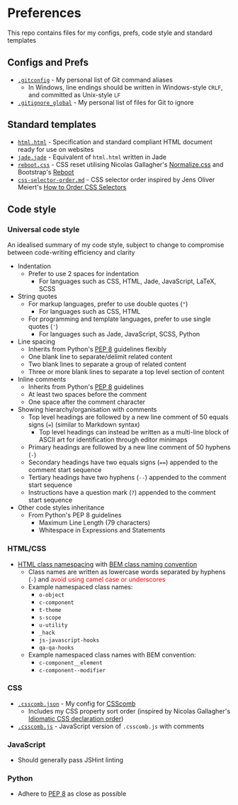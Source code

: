 Preferences
===========

This repo contains files for my configs, prefs, code style and standard templates



Configs and Prefs
-----------------

* [`.gitconfig`](.gitconfig) - My personal list of Git command aliases
  * In Windows, line endings should be written in Windows-style `CRLF`, and committed as Unix-style `LF`
* [`.gitignore_global`](.gitignore_global) - My personal list of files for Git to ignore



Standard templates
------------------
* [`html.html`](html.html) - Specification and standard compliant HTML document ready for use on websites
* [`jade.jade`](jade.jade) - Equivalent of `html.html` written in Jade
* [`reboot.css`](`reboot.css`) - CSS reset utilising Nicolas Gallagher's [Normalize.css](https://github.com/necolas/normalize.css) and Bootstrap's [Reboot](https://github.com/twbs/bootstrap/blob/v4-dev/scss/_reboot.scss)
* [`css-selector-order.md`](`css-selector-order.md`) - CSS selector order inspired by Jens Oliver Meiert's [How to Order CSS Selectors](http://meiert.com/en/blog/20130130/how-to-order-css-selectors/)



Code style
----------

### Universal code style

An idealised summary of my code style, subject to change to compromise between code-writing efficiency and clarity

* Indentation
  * Prefer to use 2 spaces for indentation
    * For languages such as CSS, HTML, Jade, JavaScript, LaTeX, SCSS
* String quotes
  * For markup languages, prefer to use double quotes (`"`)
    * For languages such as CSS, HTML
  * For programming and template languages, prefer to use single quotes (`'`)
    * For languages such as Jade, JavaScript, SCSS, Python
* Line spacing
  * Inherits from Python's [PEP 8](https://www.python.org/dev/peps/pep-0008/#blank-lines) guidelines flexibly
  * One blank line to separate/delimit related content
  * Two blank lines to separate a group of related content
  * Three or more blank lines to separate a top level section of content
* Inline comments
  * Inherits from Python's [PEP 8](https://www.python.org/dev/peps/pep-0008/#comments) guidelines
  * At least two spaces before the comment
  * One space after the comment character
* Showing hierarchy/organisation with comments
  * Top level headings are followed by a new line comment of 50 equals signs (`=`) (similar to Markdown syntax)
    * Top level headings can instead be written as a multi-line block of ASCII art for identification through editor minimaps
  * Primary headings are followed by a new line comment of 50 hyphens (`-`)
  * Secondary headings have two equals signs (`==`) appended to the comment start sequence
  * Tertiary headings have two hyphens (`--`) appended to the comment start sequence
  * Instructions have a question mark (`?`) appended to the comment start sequence
* Other code styles inheritance
  * From Python's PEP 8 guidelines
    * Maximum Line Length (79 characters)
    * Whitespace in Expressions and Statements


### HTML/CSS
* [HTML class namespacing](http://csswizardry.com/2015/03/more-transparent-ui-code-with-namespaces/) with [BEM class naming convention](http://csswizardry.com/2013/01/mindbemding-getting-your-head-round-bem-syntax/)
  * Class names are written as lowercase words separated by hyphens (`-`) and <span style="color:red">avoid using camel case or underscores</span>
  * Example namespaced class names:
    * `o-object`
    * `c-component`
    * `t-theme`
    * `s-scope`
    * `u-utility`
    * `_hack`
    * `js-javascript-hooks`
    * `qa-qa-hooks`
  * Example namespaced class names with BEM convention:
    * `c-component__element`
    * `c-component--modifier`


### CSS
* [`.csscomb.json`](.csscomb.json) - My config for [CSScomb](https://github.com/csscomb/csscomb.js)
  * Includes my CSS property sort order (inspired by Nicolas Gallagher's [Idiomatic CSS declaration order](https://github.com/necolas/idiomatic-css#declaration-order))
* [`.csscomb.js`](.csscomb.js) - JavaScript version of `.csscomb.js` with comments


### JavaScript
* Should generally pass JSHint linting


### Python
* Adhere to [PEP 8](https://www.python.org/dev/peps/pep-0008/) as close as possible
